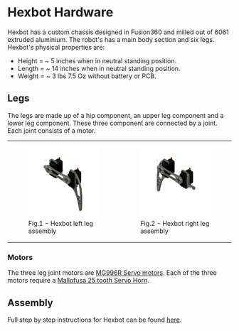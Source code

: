 # Hexbot Hardware

Hexbot has a custom chassis designed in Fusion360 and milled out of 6061 extruded aluminium. The robot's has a main body section and six legs. Hexbot's physical properties are:

* Height = ~ 5 inches when in neutral standing position.
* Length = ~ 14 inches when in neutral standing position.
* Weight = ~ 3 lbs 7.5 Oz without battery or PCB.

## Legs
The legs are made up of a hip component, an upper leg component and a lower leg component. These three component are connected by a joint. Each joint consists of a motor. 

<table>
  <tr>
    <td align ="left"> 
       <figure>
          <img src="/img/assembledLeftLeg v2.png" alt="Left Leg">
          <figcaption>Fig.1 - Hexbot left leg assembly</figcaption>
       </figure> 
    </td>
    <td align ="left"> 
       <figure>
          <img src="/img/assembledRightLeg v2.png" alt="Right Leg"> 
          <figcaption>Fig.2 - Hexbot right leg assembly</figcaption>
       </figure> 
    </td>   
  </tr>
</table>  

### Motors
The three leg joint motors are [MG996R Servo motors](https://components101.com/motors/mg996r-servo-motor-datasheet). Each of the three motors require a [Mallofusa 25 tooth Servo Horn](https://www.amazon.ca/Mallofusa-Servo-Aluminum-Silvery-Helicopter/dp/B00NOGMK3M).

## Assembly
Full step by step instructions for Hexbot can be found [here](hexbotAssembly.md).
